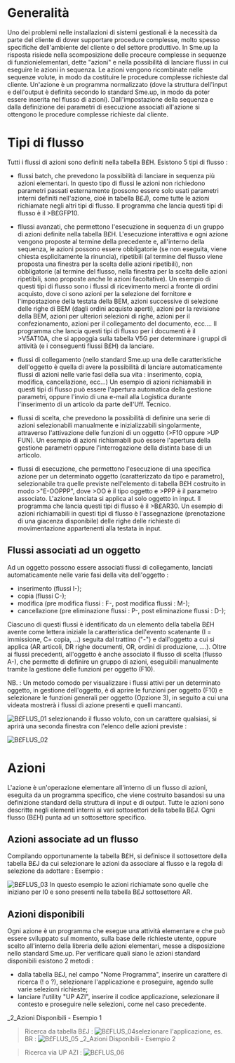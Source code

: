 # Generalità
Uno dei problemi nelle installazioni di sistemi gestionali è la necessità da parte del cliente di dover supportare procedure complesse, molto spesso specifiche dell'ambiente del cliente o del settore produttivo.
In Sme.up la risposta risiede nella scomposizione delle proceure complesse in sequenze di funzionielementari, dette "azioni" e nella possibilità di lanciare flussi in cui eseguire le azioni in sequenza. Le azioni vengono ricombinate nelle sequenze volute, in modo da costituire le procedure complesse richieste dal cliente.
Un'azione è un programma normalizzato (dove la struttura dell'input e dell'output è definita secondo lo standard Sme.up, in modo da poter essere inserita nel flusso di azioni).
Dall'impostazione della sequenza e dalla definizione dei parametri di esecuzione associati all'azione si ottengono le procedure complesse richieste dal cliente.

# Tipi di flusso
Tutti i flussi di azioni sono definiti nella tabella B£H.
Esistono 5 tipi di flusso : 


- flussi batch, che prevedono la possibilità di lanciare in sequenza più azioni elementari. In questo tipo di flussi le azioni non richiedono parametri passati esternamente (possono essere solo usati parametri interni definiti nell'azione, cioè in tabella B£J), come tutte le azioni richiamate negli altri tipi di flusso.
Il programma che lancia questi tipi di flusso è il >B£GFP10.

- fllussi avanzati, che permettono l'esecuzione in sequenza di un gruppo di azioni definite nella tabella B£H. L'esecuzione interattiva e ogni azione vengono proposte al termine della precedente e, all'interno della sequenza, le azioni possono essere obbligatorie (se non eseguita, viene chiesta esplicitamente la rinuncia), ripetibili (al termine del flusso viene proposta una finestra per la scelta delle azioni ripetibili), non obbligatorie (al termine del flusso, nella finestra per la scelta delle azioni ripetibili, sono proposte anche le azioni facoltative).
Un esempio di questi tipi di flusso sono i flussi di ricevimento merci a fronte di ordini acquisto, dove ci sono azioni per la selezione del fornitore e l'impostazione della testata della BEM, azioni successive di selezione delle righe di BEM (dagli ordini acquisto aperti), azioni per la revisione della BEM, azioni per ulteriori selezioni di righe, azioni per il confezionamento, azioni per il collegamento del documento, ecc....
Il programma che lancia questi tipi di flusso per i documenti è il >V5AT10A, che si appoggia sulla tabella V5G per determinare i gruppi di attività (e i conseguenti flussi B£H) da lanciare.

- flussi di collegamento (nello standard Sme.up una delle caratteristiche dell'oggetto è quella di avere la possibilità di lanciare automaticamente flussi di azioni nelle varie fasi della sua vita :  inserimento, copia, modifica, cancellazione, ecc...)
Un esempio di azioni richiamabili in questi tipi di flusso può essere l'apertura automatica della gestione parametri, oppure l'invio di una e-mail alla Logistica durante l'inserimento di un articolo da parte dell'Uff. Tecnico.

- flussi di scelta, che prevedono la possibilità di definire una serie di azioni selezionabili manualmente e inizializzabili singolarmente, attraverso l'attivazione delle funzioni di un oggetto (>F10 oppure >UP FUN).
Un esempio di azioni richiamabili può essere l'apertura della gestione parametri oppure l'interrogazione della distinta base di un articolo.

- flussi di esecuzione, che permettono l'esecuzione di una specifica azione per un determinato oggetto (caratterizzato da tipo e parametro), selezionabile tra quelle previste nell'elemento di tabella B£H costruito in modo >"E-OOPPP", dove >OO è il tipo oggetto e >PPP è il parametro associato. L'azione lanciata si applica al solo oggetto in input.
Il programma che lancia questi tipi di flusso è il >B£AR30.
Un esempio di azioni richiamabili in questi tipi di flusso è l'assegnazione (prenotazione di una giacenza disponibile) delle righe delle richieste di movimentazione appartenenti alla testata in input.


## Flussi associati ad un oggetto
Ad un oggetto possono essere associati flussi di collegamento, lanciati automaticamente nelle varie fasi della vita dell'oggetto : 

- inserimento (flussi I-);
- copia (flussi C-);
- modifica (pre modifica flussi :  F-, post modifica flussi :  M-);
- cancellazione (pre eliminazione flussi :  P-, post eliminazione flussi :  D-);


Ciascuno di questi flussi è identificato da un elemento della tabella B£H avente come lettera iniziale la caratteristica dell'evento scatenante (I = immissione, C= copia, ...) seguita dal trattino ("-") e dall'oggetto a cui si applica (AR articoli, DR righe documenti, OR, ordini di produzione, ....).
Oltre ai flussi precedenti, all'oggetto è anche associato il flusso di scelta (flusso A-), che permette di definire un gruppo di azioni, eseguibili manualmente tramite la gestione delle funzioni per oggetto (F10).

NB. : 
Un metodo comodo per visualizzare i flussi attivi per un determinato oggetto, in gestione dell'oggetto, è di aprire le funzioni per oggetto (F10) e selezionare le funzioni generali per oggetto (Opzione 3), in seguito a cui una videata mostrerà i flussi di azione presenti e quelli mancanti.

![B£FLUS_01](http://localhost:3000/immagini/B£FLUS/BXFLUS_01.png)
selezionando il flusso voluto, con un carattere qualsiasi, si aprirà una seconda finestra con l'elenco delle azioni previste : 

![B£FLUS_02](http://localhost:3000/immagini/B£FLUS/BXFLUS_02.png)
# Azioni
L'azione è un'operazione elementare all'interno di un flusso di azioni, eseguita da un programma specifico, che viene costruito basandosi su una definizione standard della struttura di input e di output.
Tutte le azioni sono descritte negli elementi interni ai vari sottosettori della tabella B£J. Ogni flusso (B£H) punta ad un sottosettore specifico.

## Azioni associate ad un flusso
Compilando opportunamente la tabella B£H, si definisce il sottosettore della tabella B£J da cui selezionare le azioni da associare al flusso e la regola di selezione da adottare : 
Esempio : 

![B£FLUS_03](http://localhost:3000/immagini/B£FLUS/BXFLUS_03.png)
In questo esempio le azioni richiamate sono quelle che iniziano per I0 e sono presenti nella tabella B£J sottosettore AR.

## Azioni disponibili
Ogni azione è un programma che esegue una attività elementare e che può essere sviluppato sul momento, sulla base delle richieste utente, oppure  scelto all'interno della libreria delle azioni elementari, messe a disposizione nello standard Sme.up.
Per verificare quali siano le azioni standard disponibili esistono 2 metodi : 

- dalla tabella B£J, nel campo "Nome Programma", inserire un carattere di ricerca (! o ?), selezionare l'applicazione e proseguire, agendo sulle varie selezioni richieste;
- lanciare l'utility "UP AZI", inserire il codice applicazione, selezionare il contesto e proseguire nelle selezioni, come nel caso precedente.


_2_Azioni Disponibili - Esempio 1

>Ricerca da tabella B£J : 
![B£FLUS_04](http://localhost:3000/immagini/B£FLUS/BXFLUS_04.png)selezionare l'applicazione, es. BR : 
![B£FLUS_05](http://localhost:3000/immagini/B£FLUS/BXFLUS_05.png)
_2_Azioni Disponibili - Esempio 2

>Ricerca via UP AZI : 
![B£FLUS_06](http://localhost:3000/immagini/B£FLUS/BXFLUS_06.png)